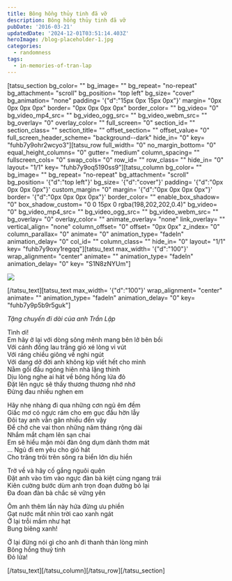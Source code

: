 ```yaml
---
title: Bông hồng thủy tinh đã vỡ
description: Bông hồng thủy tinh đã vỡ
pubDate: '2016-03-21'
updatedDate: '2024-12-01T03:51:14.403Z'
heroImage: /blog-placeholder-1.jpg
categories:
  - randomness
tags:
  - in-memories-of-tran-lap
---
```


\[tatsu\_section bg\_color= "" bg\_image= "" bg\_repeat= "no-repeat" bg\_attachment= "scroll" bg\_position= "top left" bg\_size= "cover" bg\_animation= "none" padding= '{"d":"15px 0px 15px 0px"}' margin= "0px 0px 0px 0px" border= "0px 0px 0px 0px" border\_color= "" bg\_video= "0" bg\_video\_mp4\_src= "" bg\_video\_ogg\_src= "" bg\_video\_webm\_src= "" bg\_overlay= "0" overlay\_color= "" full\_screen= "0" section\_id= "" section\_class= "" section\_title= "" offset\_section= "" offset\_value= "0" full\_screen\_header\_scheme= "background--dark" hide\_in= "0" key= "fuhb7y9ohr2wcyo3"\]\[tatsu\_row full\_width= "0" no\_margin\_bottom= "0" equal\_height\_columns= "0" gutter= "medium" column\_spacing= "" fullscreen\_cols= "0" swap\_cols= "0" row\_id= "" row\_class= "" hide\_in= "0" layout= "1/1" key= "fuhb7y9oq5190ss9"\]\[tatsu\_column bg\_color= "" bg\_image= "" bg\_repeat= "no-repeat" bg\_attachment= "scroll" bg\_position= '{"d":"top left"}' bg\_size= '{"d":"cover"}' padding= '{"d":"0px 0px 0px 0px"}' custom\_margin= "0" margin= '{"d":"0px 0px 0px 0px"}' border= '{"d":"0px 0px 0px 0px"}' border\_color= "" enable\_box\_shadow= "0" box\_shadow\_custom= "0 0 15px 0 rgba(198,202,202,0.4)" bg\_video= "0" bg\_video\_mp4\_src= "" bg\_video\_ogg\_src= "" bg\_video\_webm\_src= "" bg\_overlay= "0" overlay\_color= "" animate\_overlay= "none" link\_overlay= "" vertical\_align= "none" column\_offset= "0" offset= "0px 0px" z\_index= "0" column\_parallax= "0" animate= "0" animation\_type= "fadeIn" animation\_delay= "0" col\_id= "" column\_class= "" hide\_in= "0" layout= "1/1" key= "fuhb7y9oxy1regqq"\]\[tatsu\_text max\_width= '{"d":"100"}' wrap\_alignment= "center" animate= "" animation\_type= "fadeIn" animation\_delay= "0" key= "S1N8zNYUm"\]

![](/blog-placeholder-5.jpg)

\[/tatsu\_text\]\[tatsu\_text max\_width= '{"d":"100"}' wrap\_alignment= "center" animate= "" animation\_type= "fadeIn" animation\_delay= "0" key= "fuhb7y9p5b9r5guk"\]

_Tặng chuyến đi dài của anh Trần Lập_

Tình ơi!  
Em hãy ở lại với dòng sông mênh mang bên lở bên bồi  
Với cánh đồng lau trắng gió xé lòng vi vút  
Với ráng chiều giông về nghi ngút  
Với dang dở đời anh không kịp viết hết cho mình  
Nằm gối đầu ngóng hiên nhà lặng thinh  
Dịu lòng nghe ai hát về bông hồng lửa đỏ  
Đặt lên ngực sẽ thấy thương thương nhớ nhớ  
Đừng đau nhiều nghen em

Hãy nhẹ nhàng đi qua những cơn ngủ êm đềm  
Giấc mơ có ngực rám cho em gục đầu hờn lẫy  
Đôi tay anh vẫn gân nhiều đến vậy  
Để chở che vai thon những năm tháng rộng dài  
Nhắm mắt chạm lên sạn chai  
Em sẽ hiểu mặn mòi đàn ông dụm dành thơm mát  
… Ngủ đi em yêu cho gió hát  
Cho trăng trôi trên sông ra biển lớn dịu hiền

Trở về và hãy cố gắng nguôi quên  
Đặt anh vào tim vào ngực đàn bà kiệt cùng ngang trái  
Kiên cường bước dùm anh trọn đoạn đường bỏ lại  
Đa đoan đàn bà chắc sẽ vững yên

Ôm anh thêm lần này hứa đừng ưu phiền  
Gạt nước mắt nhìn trời cao xanh ngát  
Ở lại trỗi mầm như hạt  
Bung biêng xanh!

Ở lại đừng nói gì cho anh đi thanh thản lòng mình  
Bông hồng thuỷ tinh  
Đỏ lửa!

\[/tatsu\_text\]\[/tatsu\_column\]\[/tatsu\_row\]\[/tatsu\_section\]
